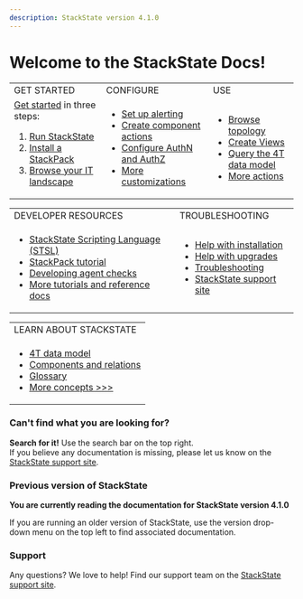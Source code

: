 ```yaml
---
description: StackState version 4.1.0
---
```


# Welcome to the StackState Docs!

<table>
  <tbody>
    <tr>
      <td>GET STARTED</td>
      <td>CONFIGURE</td>
      <td>USE</td>
    </tr>
    <tr>
    <td>
    <a href="getting_started.md">Get started</a> in three steps:
      <ol>
        <li /><a href="setup/">Run StackState</a>
        <li /><a href="stackpacks/">Install a StackPack</a>
        <li /><a href="use/perspectives/topology-perspective.md">Browse your IT landscape</a>
      </ol>
    </td>
    <td>
      <ul>
        <li /><a href="use/alerting.md">Set up alerting</a>
        <li /><a href="configure/component_actions.md">Create component actions</a>
        <li /><a href="configure/how_to_set_up_roles.md">Configure AuthN and AuthZ</a>
        <li /><a href="configure/">More customizations</a>
      </ul>
    </td>
    <td>
      <ul>
        <li /><a href="use/perspectives/topology-perspective.md">Browse topology</a>
        <li /><a href="use/views.md">Create Views</a>
        <li /><a href="use/queries.md">Query the 4T data model</a>
        <li /><a href="use/">More actions</a>
      </ul>
    </td>
    </tr>
    </tbody>
  </table>

  <table>
    <tbody>
      <tr>
        <td>DEVELOPER RESOURCES</td>
        <td>TROUBLESHOOTING</td>
      </tr>
      <tr>
        <td>
          <ul>
            <li /><a href="develop/scripting/">StackState Scripting Language (STSL)</a>
            <li /><a href="develop/tutorials/basic_stackpack_tutorial.md">StackPack tutorial</a>
            <li /><a href="develop/agent_check/checks_in_agent_v2.md">Developing agent checks</a>
            <li /><a href="develop/">More tutorials and reference docs</a>
          </ul>
        </td>
        <td>
          <ul>
            <li /><a href="setup/">Help with installation</a>
            <li /><a href="setup/upgrading.md">Help with upgrades</a>
            <li /><a href="setup/troubleshooting.md">Troubleshooting</a>
            <li /><a href="https://support.stackstate.com/">StackState support site</a><br />
          </ul>
        </td>
      </tr>
    </tbody>
  </table>

  <table>
    <tbody>
      <tr>
        <td>LEARN ABOUT STACKSTATE</td>
      </tr>
      <tr>
        <td>
          <ul>
            <li /><a href="concepts/4t_data_model.md">4T data model</a>
            <li /><a href="concepts/components_and_relations.md">Components and relations</a>
            <li /><a href="concepts/glossary.md">Glossary</a>
            <li /><a href="concepts/">More concepts >>></a>
          </ul>
        </td>
      </tr>
    </tbody>
  </table>


### Can't find what you are looking for?

**Search for it!** Use the search bar on the top right.  
If you believe any documentation is missing, please let us know on the [StackState support site](http://support.stackstate.com/).

### Previous version of StackState

**You are currently reading the documentation for StackState version 4.1.0**

If you are running an older version of StackState, use the version drop-down menu on the top left to find associated documentation.

### Support

Any questions? We love to help! Find our support team on the [StackState support site](http://support.stackstate.com/).
